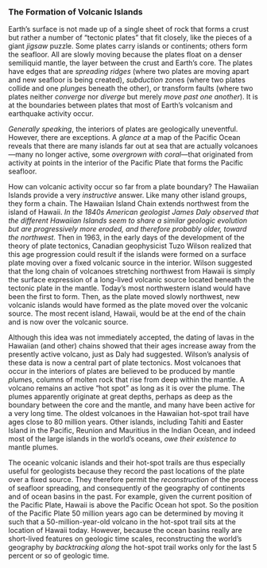 ### The Formation of Volcanic Islands
Earth’s surface is not made up of a single sheet of rock that forms a crust but rather a number of “tectonic plates” that fit closely, like the pieces of a giant *jigsaw* puzzle. Some plates carry islands or continents; others form the seafloor. All are slowly moving because the plates float on a denser semiliquid mantle, the layer between the crust and Earth’s core. The plates have edges that are *spreading ridges* (where two plates are moving apart and new seafloor is being created), *subduction* zones (where two plates collide and one *plunge*s beneath the other), or transform faults (where two plates neither *converge* nor *diverge* but merely *move past one another*). It is at the boundaries between plates that most of Earth’s volcanism and earthquake activity occur.

*Generally speaking*, the interiors of plates are geologically uneventful. However, there are exceptions. A *glance at* a map of the Pacific Ocean reveals that there are many islands far out at sea that are actually volcanoes—many no longer active, some *overgrown with coral*—that originated from activity at points in the interior of the Pacific Plate that forms the Pacific seafloor.

How can volcanic activity occur so far from a plate boundary? The Hawaiian Islands provide a very *instructive* answer. Like many other island groups, they form a chain. The Hawaiian Island Chain extends northwest from the island of Hawaii. _In the 1840s American geologist James Daly observed that the different Hawaiian Islands seem to share a similar geologic evolution but are *progressively* more *eroded*, and therefore probably older, toward the northwest._ Then in 1963, in the early days of the development of the theory of plate tectonics, Canadian geophysicist Tuzo Wilson realized that this age progression could result if the islands were formed on a surface plate moving over a fixed volcanic source in the interior. Wilson suggested that the long chain of volcanoes stretching northwest from Hawaii is simply the surface expression of a long-lived volcanic source located beneath the tectonic plate in the mantle. Today’s most northwestern island would have been the first to form. Then, as the plate moved slowly northwest, new volcanic islands would have formed as the plate moved over the volcanic source. The most recent island, Hawaii, would be at the end of the chain and is now over the volcanic source.

Although this idea was not immediately accepted, the dating of lavas in the Hawaiian (and other) chains showed that their ages increase away from the presently active volcano, just as Daly had suggested. Wilson’s analysis of these data is now a central part of plate tectonics. Most volcanoes that occur in the interiors of plates are believed to be produced by mantle *plume*s, columns of molten rock that rise from deep within the mantle. A volcano remains an active “hot spot” as long as it is over the plume. The plumes apparently originate at great depths, perhaps as deep as the boundary between the core and the mantle, and many have been active for a very long time. The oldest volcanoes in the Hawaiian hot-spot trail have ages close to 80 million years. Other islands, including Tahiti and Easter Island in the Pacific, Reunion and Mauritius in the Indian Ocean, and indeed most of the large islands in the world’s oceans, *owe their existence to* mantle plumes.

The oceanic volcanic islands and their hot-spot trails are thus especially useful for geologists because they record the past locations of the plate over a fixed source. They therefore permit the *reconstruction* of the process of seafloor spreading, and consequently of the geography of continents and of ocean basins in the past. For example, given the current position of the Pacific Plate, Hawaii is above the Pacific Ocean hot spot. So the position of the Pacific Plate 50 million years ago can be determined by moving it such that a 50-million-year-old volcano in the hot-spot trail sits at the location of Hawaii today. However, because the ocean basins really are short-lived features on geologic time scales, reconstructing the world’s geography by *backtracking along* the hot-spot trail works only for the last 5 percent or so of geologic time.